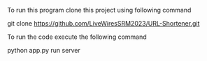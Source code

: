 To run this program 
clone this project using following command

git clone https://github.com/LiveWiresSRM2023/URL-Shortener.git

To run the code execute the following command

python app.py run server
